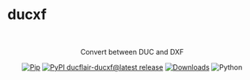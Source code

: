 # ducxf

<p align="center">
  <br/>
  <!-- <a href="https://duc.ducflair.com" target="_blank"><img width="256px" src="https://ducflair-public.s3.eu-west-2.amazonaws.com/duc/duc-extended.png" /></a> -->
  <p align="center">Convert between DUC and DXF</p>
  <p align="center" style="align: center;">
    <a href="https://pypi.org/project/ducflair-ducxf/"><img src="https://shields.io/badge/Pip-blue?logo=Pypi&logoColor=white&style=round-square" alt="Pip" /></a>
    <a href="https://github.com/ducflair/duc/releases"><img src="https://img.shields.io/pypi/v/ducflair-ducxf?style=round-square&label=latest%20stable" alt="PyPI ducflair-ducxf@latest release" /></a>
    <a href="https://pypi.org/project/ducflair-ducxf/"><img src="https://img.shields.io/pypi/dm/ducflair-ducxf?style=round-square&color=salmon" alt="Downloads" /></a>
    <img src="https://shields.io/badge/Python-ffde57?logo=Python&logoColor=646464&style=round-square" alt="Python" />
  </p>
</p>


